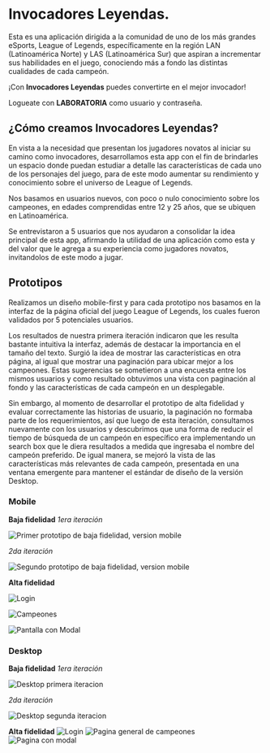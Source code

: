 # Invocadores Leyendas.

Esta es una aplicación dirigida a la comunidad de uno de los más grandes eSports, League of Legends, específicamente en la región LAN (Latinoamérica Norte) y LAS (Latinoamérica Sur) que aspiran a incrementar sus habilidades en el juego, conociendo más a fondo las distintas cualidades de cada campeón.

¡Con **Invocadores Leyendas** puedes convertirte en el mejor invocador!

Logueate con **LABORATORIA** como usuario y contraseña.

## ¿Cómo creamos Invocadores Leyendas?

En vista a la necesidad que presentan los jugadores novatos al iniciar su camino como invocadores, desarrollamos esta app con el fin de brindarles un espacio donde puedan estudiar a detalle las características de cada uno de los personajes del juego, para de este modo aumentar su rendimiento y conocimiento sobre el universo de League of Legends.

Nos basamos en usuarios nuevos, con poco o nulo conocimiento sobre los campeones, en edades comprendidas entre 12 y 25 años, que se ubiquen en Latinoamérica.  

Se entrevistaron a 5 usuarios que nos ayudaron a consolidar la idea principal de esta app, afirmando la utilidad de una aplicación como esta y del valor que le agrega a su experiencia como jugadores novatos, invitandolos de este modo a jugar.  

## Prototipos

Realizamos un diseño mobile-first y para cada prototipo nos basamos en la interfaz de la página oficial del juego League of Legends, los cuales fueron validados por 5 potenciales usuarios.

Los resultados de nuestra primera iteración indicaron que les resulta bastante intuitiva la interfaz, además de destacar la importancia en el tamaño del texto. Surgió la idea de mostrar las características en otra página, al igual que mostrar una paginación para ubicar mejor a los campeones. Estas sugerencias se sometieron a una encuesta entre los mismos usuarios y como resultado obtuvimos una vista con paginación al fondo y las características de cada campeón en un desplegable.

Sin embargo, al momento de desarrollar el prototipo de alta fidelidad y evaluar correctamente las historias de usuario, la paginación no formaba parte de los requerimientos, así que luego de esta iteración, consultamos nuevamente con los usuarios y descubrimos que una forma de reducir el tiempo de búsqueda de un campeón en específico era implementando un search box que le diera resultados a medida que ingresaba el nombre del campeón preferido. De igual manera, se mejoró la vista de las características más relevantes de cada campeón, presentada en una ventana emergente para mantener el estándar de diseño de la versión Desktop.  

### Mobile

**Baja fidelidad**
*1era iteración*

![Primer prototipo de baja fidelidad, version mobile](https://lh3.googleusercontent.com/ANPwD33WaJwCAcNpOhWAhB0BYLhVXRfb9LkmMIz6jHxQl3muPDXFLQGwcxDQEepyk2DI4ZB335OhWA  "Primer Prototipo de Baja Fidelidad")

*2da iteración*

![Segundo prototipo de baja fidelidad, version mobile](https://lh3.googleusercontent.com/qlomC97Ps9dscZsGu-coCSZGObcERRVsqsOIK9Qtem5F49xWq2dhLaP9XunknYMojxjL8MmXz0nX-w  "Segundo prototipo de baja fidelidad, version mobile")

  

**Alta fidelidad**

![Login](https://lh3.googleusercontent.com/5zDlfXhEgXEys0k8wpRO1-JQAmACwjOi23uMwWCRhAyvfxH50tPx4jbgsW2rCgHfhlvoon-i0mAqxJfAqngIwqkDG1x0l7ljwd3oQlb4x5flzEewbOw4MtkYr_qZ9gb6u5aFQ_FWyJDXAYYW9fAVMA-1KcDK4g1qlEwg39PZcm6QxbIToqP73BNCKjKuj-B7weWKvddr2z71QVbNgteDtZou3AiGEGSI2pVeLVvDOcVl0pgu3CKjJfoP8mazpgBlrSm6DOIjRHWcA5OFycyCAzUbOuZCWF__pP4VIFaxdGMrJortzZ-E81fw0MIyLWEFt4NcxOuLae8NESWQnbxqo1ttoMSIt0ewiGCLCiYdVRj8XLdTZtkGyCTAvuG2z4Le9NAMqIxAYlXlQtWCC25uGIChGDHRBCUQ_PE17S3fMsNth77GxXVjWYaSyR2iiSoskrFg8Dk_EPDyeL7l8qOV08hpiiykj--Kl9IwKfPZybAlEoLLQ69QljkfGCEO6NcnhLnUboXbHb5Si7wQVilzj4H2do_QSGEa11rzQIC1u8vrSkIjQ8l5JOgZW4lVhDoMI8aPBrqKKOaJMIxH5PYjWU7GEH3Yrf4ALmGne_1W_i2nHdmVlYKJmw5SzjQXcVZY7Sbh53PTbghePXUVpJzpNmvzaeSPmRjf=w399-h708-no  "Prototipo de alta fidelidad - Ingreso de usuarios")

  
![Campeones](https://lh3.googleusercontent.com/VJL1hTGab5iL3YDvkN5QZfatMT38LIGVhlQMgZ4C9hJUZyhIq6vqapVRypWwjkqbLhQWCwy-GHoy0X4LZIHcZyG7TTYxNVMhPSDG3QPszpC0ZBBobiGd_PTXuW3NZ2Nim5XH1uY60nnxoJafCyVvTiDlZXpNXEMRyrqO-ro_nN1_LsrcrlJViauhRHNMN6pDmNiF4ZjyTxKBsVXwdtNb1hJrGXJ0rP9UgCatGY45kTHAuazgReuLEeLs5v2xOJbUrdiCowQyGnb8e8XCSkT3qo5l5Yqfwn_UDmJOQXbCORe3x08QHscdNZxvL4yC_bO_8qfAr4PxZhFo9tz7w9SJ29E_w_Y9xBNLkBq1KQsk_LHeZgSLYAEi5iMyA7PAH1qvVO15mhYWNWaSb3rBn8qYh5m86nCR4Q6HCGnO6v5i7cJ0K2oPEiegOwli83QA5_PxM5FZGsYLxNdZ__KqvNBXaRR7RpOq6U87oQnUeSI7dT2WRHjVYN3sci2qRPgR-xYEzkuBElFUhTiRjeAaajNF75hzIXJq1tWU0dnI_j7l6cwwDdyfAFHc9evguYrus0REKpz0Hsfg1DhzT3jSyxTiHAW6k-Ts9RYdaFeV8pPgx8-MBGKiuhoh0xcmQQNku9GXPNEHHQAEUwKW9OnAhQZK84CGO9hh7Xq3=w399-h708-no  "Pantalla con total de campeones")
 

![Pantalla con Modal](https://lh3.googleusercontent.com/VRVug9F8JXf-yLb0lXkxh_XWNWSQGBeoBxQc4V0KWOQUMTFAGHHhSAeG7jX_HRmft5GUxMg4ENHmS0QUOsMamghxFi9JwoeZI1imIkpm4O-XP4NyWfr5IK3CBk6II92evhnyLaAAPIbbaQTqANlLu11SeGMaD30NKmnNxY-fu7gwFnqS4KEEIuGUM6WI4kduZjzWWBbJ-TUhV6M7iBnFjdn4xGM_qzSBL5b1B2ukrXSf6ZLMM2Gpw9rD3AFVkaCu_9MWIZS_JfqctQ3b-Kl3LEspmAp9SOf1yQV-s69iXXVjSS6axmS646jkN8Awl-2dN4COR8fCS2s5-36XTGgBvu4ROeQ_aVckeSpNSANJqtGBAxvM-sirSVk0ZJude-D9d4eJaxcE4b5NgXy8oL4tzKzMCAs6yIPlrZ9bnaqjRDoy80GgHtBL-ch5vNEEUjutIVSLX_SFVbvxunLLb7L0SXyU9StT1HDKDEbdDfmgpdnQQ4r3hpgH1eu2BUsV_4k0QTH7qDILgV6HHQ3P8_CLrDJBFTbGPeye4YGDVLVxeeibvzBuPvSHl-n4FGNz71w7AQTBh6nupX7_A2sYZi_sGumbOeEUXh3wjm2t-aQNyB4mFOnrkylFfcwc17H2AEEbyUXLihkpv2aIErDtzM4XrDQU5seMBgNx=w399-h708-no  "Caracteristicas principales de cada campeón")

### Desktop
**Baja fidelidad**
*1era iteración*

![Desktop primera iteracion](https://lh3.googleusercontent.com/k-xylFRS1sjydl-HsCaBtqfB3iTNLY88LHbuJrbkZigTyDTgtZN1NTa44ZjvT3B2RiL1uwpientF  "Desktop primera iteracion")

*2da iteración*

![Desktop segunda iteracion](https://lh3.googleusercontent.com/Ffb9kaZ0VFe5DAh5k8NnS7NIOKMZF1LP5JXB1sT6o0S8wZ13rNPC2KVg0QiwyGqT8S2Lkq05G0v7  "Desktop segunda iteracion")

**Alta fidelidad**
![Login](https://lh3.googleusercontent.com/DQLBHqaFFj3ohiWTasusTx5WevO9PMgTcqjDj_WgiUBIS0jswSjZvLD9s0jaFdyT7YCSbXVoqZ-6vfRrn99mK-Wsqd4ZbShYIuRL-f3FpgQG085gmOwxL2Zy6B5_IsufSc3pnnBD6B_Tp1OWMAO8rHZ08t_AxN6DaUdp9MKjjKK_ZsXWttaCuoLeUOIWFsVtjj492KVLeyx_hZ-ecFnLPM5-VwAAR_VK0H7un_ePyDcSMmM4x69pevpMqggRtSNPS0lqxODrzqVzgfI0RSHK8KFR503zd_uHMcr7rRRycwuweZknZfd56T67fyEdaNklSm1m7YWOBhALWfOXB449pJCUyEf6SKYnYQkPhJW21HKkdwb-HM5yrJkZdD8RzNUHqubQfZY5ukNKPh4sX_Z9uLt4Ex5NFLS2DSjJIz5V1jCOKo9hiW4MMSQr-HgPSkpOP_W5xKnYk7nGQY8cTqU-L5VTzVjnnZvyoV5Uv4vVkbFrrbYXFgyTasVksmyjhEbPAmHgMXqKUbI00AEDOYQZDY0FmT8EqFT0_lyV0YEOKHLo__G2ou75LXpLvW5U-9OqSOAqzpOU4XjgvMFvrt9K5J5FzoIhjM30U8m4q6HiFz9RqUZLFMIewWD5YoeIa0bVsmh5fCQy0RmIirjJG3Nt8huK5vmFAEYy=w1062-h755-no)
![Pagina general de campeones](https://lh3.googleusercontent.com/zYuRPRgEw2juRUnjDPwIc55acTvWV1ODSV17ljDAJ-J_SeJG3TjkmNJxt5Lqf4q8HA2r7_EHV8NQrF9QNKc2PCRxUR-O0sp6GyBkW_TCsQmqNi_uC5HgwjTMnOHnVYaq1YYwQ0hcV2OAR84-8IhXCxofZZFbUl_VKAF8MKom5YE-AR_Yq0awrUSlcyVJtS4-1cangwJCy4VUXv9DVPebW0U5BK4kMBMblesChYfPO4hb2twQAwJL70uGt4CeuLCvqGw3wrTtvvXPDthYiqbQSsf_CqFaj3huS-PbwMb27lltm871wq5TQQom5QLFqRFWqPCo2HorQsUbvw3__NiqsVIlI2pcDLH47nKu0ZC549u3Xp7zrMX_SmoOy7VBjqXCrLy5JhyiJYqDtzWQbIgGnOddavjpm8vqwfTmBOL6WZqs960dGICMTk6bM-G568XrrrDyDPHsrnWjoHnqEc9NxfI92aWDFqEexdpGTSKCDpOg7NHIIHMhwNxQgTXwZ-tag8N5ynioybTZeoTqYNvqC5Npt7pXvZTf1hxgCYPH7c_6TwIpT5DA7MM7tTf-325N4Ox0lK3MtcoLjNpMB3_XpINHj4Y1uTKbG_9V-1_bWULvbl2oC3ERpDX3oepxrmc4UypqxXHSgD2-efz34Qkd8yGxCWyTyusU=w1064-h753-no)
![Pagina con modal](https://lh3.googleusercontent.com/PSQwdosE4VNUdrWApil1Gnpjr1Sokg-OZryA0x8ki1GEKVHRFg0CXjd_BZjGUzWh-Biu-zCCwu0Y7Ku0lzA4ipYXRlHVnM3y6-QBEThQZO8NzJT1n-TyIPr5w2lhZrZq1_l1nUYBBwqcABbJqYYdWqCucd8sSc9sZKaBmbDb82w8QutzyEVB-kpWRDynkRRIWVZoK2_oLoDqygaxEPZSJegn_QGjf3BrbvVxbPHfwRAlx4tzl8Umrp9aT6YDfw8sxtgs5M5xR5VEzT9FEmwhX8ejZ_wwev6xSjEOU5k93L6mVA6zcRPSCvE57T2liQyL5eaLuiMrFEqATpOMDMDdu6Ms0gCxPCUj-2nN9Cy_xlU_ofF3Kboj30zDzVbLi26yzaUepBQvztIWUn_rqUYNN4dJmkJz-BC4c2tdb_-ezOs86ndA8DEkE_Z-yXsOa73N64micHtxUtXSWhD829Jv2-vQQHVx0UFQryd1wH5t_JWuhRaugDUpSD4-S68zlxnBMyhE4MrWieR_4BDf2owFHCBAQfoozQcwPIejgu8f64sNQ48kQlVH60vtkUDJaZT0BRkOg5wGoA6vpDnC_O7XhvHr0uNPmnuG9pSCCmnMp4eqV9JB8DJcuZiQJtMvd-CZ9T5POr8mx_M5Q0O4jphxK3eHZ5Mzu7Uh=w1060-h754-no)
